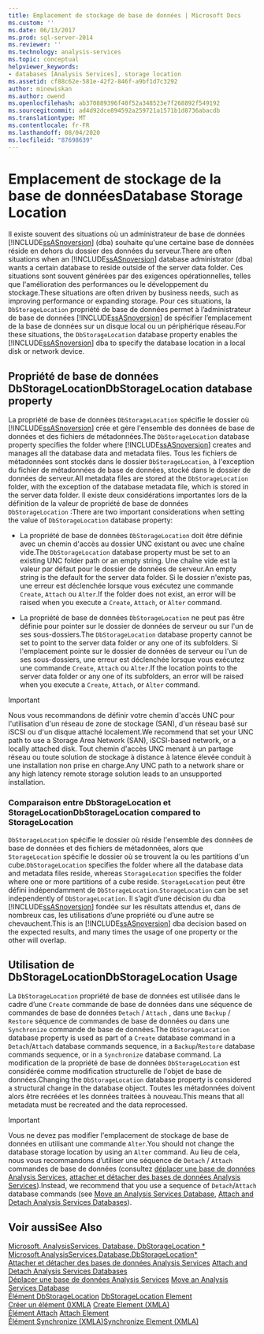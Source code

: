```yaml
---
title: Emplacement de stockage de base de données | Microsoft Docs
ms.custom: ''
ms.date: 06/13/2017
ms.prod: sql-server-2014
ms.reviewer: ''
ms.technology: analysis-services
ms.topic: conceptual
helpviewer_keywords:
- databases [Analysis Services], storage location
ms.assetid: cf88c62e-581e-42f2-846f-a9bf1d7c3292
author: minewiskan
ms.author: owend
ms.openlocfilehash: ab370889396f40f52a348523e7f268892f549192
ms.sourcegitcommit: ad4d92dce894592a259721a1571b1d8736abacdb
ms.translationtype: MT
ms.contentlocale: fr-FR
ms.lasthandoff: 08/04/2020
ms.locfileid: "87698639"
---
```

# <a name="database-storage-location"></a><span data-ttu-id="8eb12-102">Emplacement de stockage de la base de données</span><span class="sxs-lookup"><span data-stu-id="8eb12-102">Database Storage Location</span></span>
  <span data-ttu-id="8eb12-103">Il existe souvent des situations où un administrateur de base de données [!INCLUDE[ssASnoversion](../../includes/ssasnoversion-md.md)] (dba) souhaite qu'une certaine base de données réside en dehors du dossier des données du serveur.</span><span class="sxs-lookup"><span data-stu-id="8eb12-103">There are often situations when an [!INCLUDE[ssASnoversion](../../includes/ssasnoversion-md.md)] database administrator (dba) wants a certain database to reside outside of the server data folder.</span></span> <span data-ttu-id="8eb12-104">Ces situations sont souvent générées par des exigences opérationnelles, telles que l'amélioration des performances ou le développement du stockage.</span><span class="sxs-lookup"><span data-stu-id="8eb12-104">These situations are often driven by business needs, such as improving performance or expanding storage.</span></span> <span data-ttu-id="8eb12-105">Pour ces situations, la `DbStorageLocation` propriété de base de données permet à l’administrateur de base de données [!INCLUDE[ssASnoversion](../../includes/ssasnoversion-md.md)] de spécifier l’emplacement de la base de données sur un disque local ou un périphérique réseau.</span><span class="sxs-lookup"><span data-stu-id="8eb12-105">For these situations, the `DbStorageLocation` database property enables the [!INCLUDE[ssASnoversion](../../includes/ssasnoversion-md.md)] dba to specify the database location in a local disk or network device.</span></span>  
  
## <a name="dbstoragelocation-database-property"></a><span data-ttu-id="8eb12-106">Propriété de base de données DbStorageLocation</span><span class="sxs-lookup"><span data-stu-id="8eb12-106">DbStorageLocation database property</span></span>  
 <span data-ttu-id="8eb12-107">La propriété de base de données `DbStorageLocation` spécifie le dossier où [!INCLUDE[ssASnoversion](../../includes/ssasnoversion-md.md)] crée et gère l'ensemble des données de base de données et des fichiers de métadonnées.</span><span class="sxs-lookup"><span data-stu-id="8eb12-107">The `DbStorageLocation` database property specifies the folder where [!INCLUDE[ssASnoversion](../../includes/ssasnoversion-md.md)] creates and manages all the database data and metadata files.</span></span> <span data-ttu-id="8eb12-108">Tous les fichiers de métadonnées sont stockés dans le dossier `DbStorageLocation`, à l'exception du fichier de métadonnées de base de données, stocké dans le dossier de données de serveur.</span><span class="sxs-lookup"><span data-stu-id="8eb12-108">All metadata files are stored at the `DbStorageLocation` folder, with the exception of the database metadata file, which is stored in the server data folder.</span></span> <span data-ttu-id="8eb12-109">Il existe deux considérations importantes lors de la définition de la valeur de propriété de base de données `DbStorageLocation` :</span><span class="sxs-lookup"><span data-stu-id="8eb12-109">There are two important considerations when setting the value of `DbStorageLocation` database property:</span></span>  
  
-   <span data-ttu-id="8eb12-110">La propriété de base de données `DbStorageLocation` doit être définie avec un chemin d'accès au dossier UNC existant ou avec une chaîne vide.</span><span class="sxs-lookup"><span data-stu-id="8eb12-110">The `DbStorageLocation` database property must be set to an existing UNC folder path or an empty string.</span></span> <span data-ttu-id="8eb12-111">Une chaîne vide est la valeur par défaut pour le dossier de données de serveur.</span><span class="sxs-lookup"><span data-stu-id="8eb12-111">An empty string is the default for the server data folder.</span></span> <span data-ttu-id="8eb12-112">Si le dossier n'existe pas, une erreur est déclenchée lorsque vous exécutez une commande `Create`, `Attach` ou `Alter`.</span><span class="sxs-lookup"><span data-stu-id="8eb12-112">If the folder does not exist, an error will be raised when you execute a `Create`, `Attach`, or `Alter` command.</span></span>  
  
-   <span data-ttu-id="8eb12-113">La propriété de base de données `DbStorageLocation` ne peut pas être définie pour pointer sur le dossier de données de serveur ou sur l'un de ses sous-dossiers.</span><span class="sxs-lookup"><span data-stu-id="8eb12-113">The `DbStorageLocation` database property cannot be set to point to the server data folder or any one of its subfolders.</span></span> <span data-ttu-id="8eb12-114">Si l'emplacement pointe sur le dossier de données de serveur ou l'un de ses sous-dossiers, une erreur est déclenchée lorsque vous exécutez une commande `Create`, `Attach` ou `Alter`.</span><span class="sxs-lookup"><span data-stu-id="8eb12-114">If the location points to the server data folder or any one of its subfolders, an error will be raised when you execute a `Create`, `Attach`, or `Alter` command.</span></span>  
  
> [!IMPORTANT]  
>  <span data-ttu-id="8eb12-115">Nous vous recommandons de définir votre chemin d'accès UNC pour l'utilisation d'un réseau de zone de stockage (SAN), d'un réseau basé sur iSCSI ou d'un disque attaché localement.</span><span class="sxs-lookup"><span data-stu-id="8eb12-115">We recommend that set your UNC path to use a Storage Area Network (SAN), iSCSI-based network, or a locally attached disk.</span></span> <span data-ttu-id="8eb12-116">Tout chemin d'accès UNC menant à un partage réseau ou toute solution de stockage à distance à latence élevée conduit à une installation non prise en charge.</span><span class="sxs-lookup"><span data-stu-id="8eb12-116">Any UNC path to a network share or any high latency remote storage solution leads to an unsupported installation.</span></span>  
  
### <a name="dbstoragelocation-compared-to-storagelocation"></a><span data-ttu-id="8eb12-117">Comparaison entre DbStorageLocation et StorageLocation</span><span class="sxs-lookup"><span data-stu-id="8eb12-117">DbStorageLocation compared to StorageLocation</span></span>  
 <span data-ttu-id="8eb12-118">`DbStorageLocation` spécifie le dossier où réside l'ensemble des données de base de données et des fichiers de métadonnées, alors que `StorageLocation` spécifie le dossier où se trouvent la ou les partitions d'un cube.</span><span class="sxs-lookup"><span data-stu-id="8eb12-118">`DbStorageLocation` specifies the folder where all the database data and metadata files reside, whereas `StorageLocation` specifies the folder where one or more partitions of a cube reside.</span></span> <span data-ttu-id="8eb12-119">`StorageLocation` peut être défini indépendamment de `DbStorageLocation`.</span><span class="sxs-lookup"><span data-stu-id="8eb12-119">`StorageLocation` can be set independently of `DbStorageLocation`.</span></span> <span data-ttu-id="8eb12-120">Il s’agit d’une décision du dba [!INCLUDE[ssASnoversion](../../includes/ssasnoversion-md.md)] fondée sur les résultats attendus et, dans de nombreux cas, les utilisations d’une propriété ou d’une autre se chevauchent.</span><span class="sxs-lookup"><span data-stu-id="8eb12-120">This is an [!INCLUDE[ssASnoversion](../../includes/ssasnoversion-md.md)] dba decision based on the expected results, and many times the usage of one property or the other will overlap.</span></span>  
  
## <a name="dbstoragelocation-usage"></a><span data-ttu-id="8eb12-121">Utilisation de DbStorageLocation</span><span class="sxs-lookup"><span data-stu-id="8eb12-121">DbStorageLocation Usage</span></span>  
 <span data-ttu-id="8eb12-122">La `DbStorageLocation` propriété de base de données est utilisée dans le cadre d’une `Create` commande de base de données dans une séquence de commandes de base de données `Detach` / `Attach` , dans une `Backup` / `Restore` séquence de commandes de base de données ou dans une `Synchronize` commande de base de données.</span><span class="sxs-lookup"><span data-stu-id="8eb12-122">The `DbStorageLocation` database property is used as part of a `Create` database command in a `Detach`/`Attach` database commands sequence, in a `Backup`/`Restore` database commands sequence, or in a `Synchronize` database command.</span></span> <span data-ttu-id="8eb12-123">La modification de la propriété de base de données `DbStorageLocation` est considérée comme modification structurelle de l'objet de base de données.</span><span class="sxs-lookup"><span data-stu-id="8eb12-123">Changing the `DbStorageLocation` database property is considered a structural change in the database object.</span></span> <span data-ttu-id="8eb12-124">Toutes les métadonnées doivent alors être recréées et les données traitées à nouveau.</span><span class="sxs-lookup"><span data-stu-id="8eb12-124">This means that all metadata must be recreated and the data reprocessed.</span></span>  
  
> [!IMPORTANT]  
>  <span data-ttu-id="8eb12-125">Vous ne devez pas modifier l'emplacement de stockage de base de données en utilisant une commande `Alter`.</span><span class="sxs-lookup"><span data-stu-id="8eb12-125">You should not change the database storage location by using an `Alter` command.</span></span> <span data-ttu-id="8eb12-126">Au lieu de cela, nous vous recommandons d’utiliser une séquence de `Detach` / `Attach` commandes de base de données (consultez [déplacer une base de données Analysis Services](move-an-analysis-services-database.md), [attacher et détacher des bases de données Analysis Services](attach-and-detach-analysis-services-databases.md)).</span><span class="sxs-lookup"><span data-stu-id="8eb12-126">Instead, we recommend that you use a sequence of `Detach`/`Attach` database commands (see [Move an Analysis Services Database](move-an-analysis-services-database.md), [Attach and Detach Analysis Services Databases](attach-and-detach-analysis-services-databases.md)).</span></span>  
  
## <a name="see-also"></a><span data-ttu-id="8eb12-127">Voir aussi</span><span class="sxs-lookup"><span data-stu-id="8eb12-127">See Also</span></span>  
 <span data-ttu-id="8eb12-128">[Microsoft. AnalysisServices. Database. DbStorageLocation \*](/dotnet/api/microsoft.analysisservices.core.database.dbstoragelocation) </span><span class="sxs-lookup"><span data-stu-id="8eb12-128">[Microsoft.AnalysisServices.Database.DbStorageLocation\*](/dotnet/api/microsoft.analysisservices.core.database.dbstoragelocation) </span></span>  
 <span data-ttu-id="8eb12-129">[Attacher et détacher des bases de données Analysis Services](attach-and-detach-analysis-services-databases.md) </span><span class="sxs-lookup"><span data-stu-id="8eb12-129">[Attach and Detach Analysis Services Databases](attach-and-detach-analysis-services-databases.md) </span></span>  
 <span data-ttu-id="8eb12-130">[Déplacer une base de données Analysis Services](move-an-analysis-services-database.md) </span><span class="sxs-lookup"><span data-stu-id="8eb12-130">[Move an Analysis Services Database](move-an-analysis-services-database.md) </span></span>  
 <span data-ttu-id="8eb12-131">[Élément DbStorageLocation](https://docs.microsoft.com/bi-reference/xmla/xml-elements-properties/dbstoragelocation-element) </span><span class="sxs-lookup"><span data-stu-id="8eb12-131">[DbStorageLocation Element](https://docs.microsoft.com/bi-reference/xmla/xml-elements-properties/dbstoragelocation-element) </span></span>  
 <span data-ttu-id="8eb12-132">[Créer un élément &#40;&#41;XMLA](https://docs.microsoft.com/bi-reference/xmla/xml-elements-commands/create-element-xmla) </span><span class="sxs-lookup"><span data-stu-id="8eb12-132">[Create Element &#40;XMLA&#41;](https://docs.microsoft.com/bi-reference/xmla/xml-elements-commands/create-element-xmla) </span></span>  
 <span data-ttu-id="8eb12-133">[Élément Attach](https://docs.microsoft.com/bi-reference/xmla/xml-elements-commands/attach-element) </span><span class="sxs-lookup"><span data-stu-id="8eb12-133">[Attach Element](https://docs.microsoft.com/bi-reference/xmla/xml-elements-commands/attach-element) </span></span>  
 [<span data-ttu-id="8eb12-134">Élément Synchronize &#40;XMLA&#41;</span><span class="sxs-lookup"><span data-stu-id="8eb12-134">Synchronize Element &#40;XMLA&#41;</span></span>](https://docs.microsoft.com/bi-reference/xmla/xml-elements-commands/synchronize-element-xmla)  
  
  
